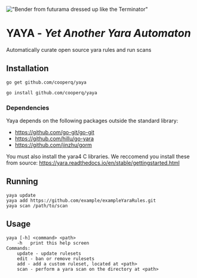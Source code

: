 !["Bender from futurama dressed up like the Terminator"](https://i.pinimg.com/originals/04/e3/cf/04e3cf941acd1d64eb42aa3cced37d11.jpg "YAYA - Yet Another Yara Automaton")

# YAYA - *Yet Another Yara Automaton*

Automatically curate open source yara rules and run scans

## Installation
`go get github.com/cooperq/yaya`

`go install github.com/cooperq/yaya`

### Dependencies 
Yaya depends on the following packages outside the standard library:
* https://github.com/go-git/go-git
* https://github.com/hillu/go-yara
* https://github.com/jinzhu/gorm

You must also install the yara4 C libraries. We reccomend you install these from source: 
https://yara.readthedocs.io/en/stable/gettingstarted.html


## Running
    yaya update
    yaya add https://github.com/example/exampleYaraRules.git
    yaya scan /path/to/scan

## Usage
```
yaya [-h] <command> <path>
	-h	 print this help screen
Commands:
	update - update rulesets
	edit - ban or remove rulesets
	add - add a custom ruleset, located at <path>
	scan - perform a yara scan on the directory at <path>
```